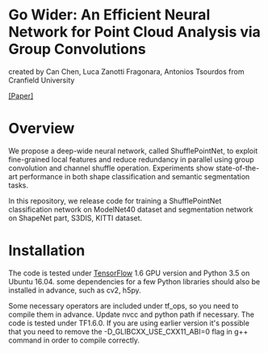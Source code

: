 # Go Wider: An Efficient Neural Network for Point Cloud Analysis via Group Convolutions
created by Can Chen, Luca Zanotti Fragonara, Antonios Tsourdos from Cranfield University

[[Paper]](https://arxiv.org/abs/1909.10431)

# Overview
We propose a deep-wide neural network, called ShufflePointNet, to exploit fine-grained local features and reduce redundancy in parallel using group convolution and channel shuffle operation. Experiments show state-of-the-art performance in both shape classification and semantic segmentation tasks.

In this repository, we release code for training a ShufflePointNet classification network on ModelNet40 dataset and segmentation network on ShapeNet part, S3DIS, KITTI dataset.

# Installation
The code is tested under [TensorFlow](https://www.tensorflow.org/) 1.6 GPU version and Python 3.5 on Ubuntu 16.04. some dependencies for a few Python libraries should also be installed in advance, such as cv2, h5py.

Some necessary operators are included under tf_ops, so you need to compile them in advance. Update nvcc and python path if necessary. The code is tested under TF1.6.0. If you are using earlier version it's possible that you need to remove the -D_GLIBCXX_USE_CXX11_ABI=0 flag in g++ command in order to compile correctly.

